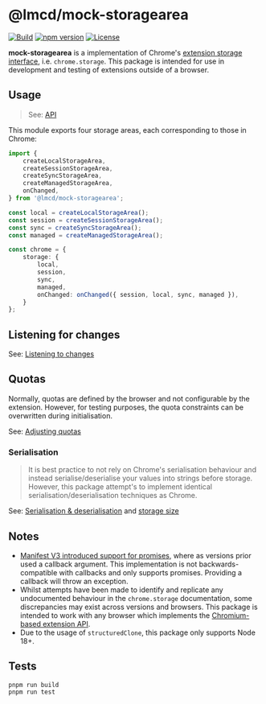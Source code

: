 # @lmcd/mock-storagearea

[![Build](https://github.com/lachlanmcdonald/mock-storagearea/actions/workflows/build.yml/badge.svg?branch=main)][build-link] [![npm version](https://badge.fury.io/js/%40lmcd%2Fmock-storagearea.svg)][package-link] [![License](https://img.shields.io/badge/License-MIT-blue.svg)][license-link] 

__mock-storagearea__ is a implementation of Chrome's [extension storage interface](https://developer.chrome.com/docs/extensions/reference/storage/), i.e. `chrome.storage`. This package is intended for use in development and testing of extensions outside of a browser.

## Usage

> See: [API]

This module exports four storage areas, each corresponding to those in Chrome:

```typescript
import {
	createLocalStorageArea,
	createSessionStorageArea,
	createSyncStorageArea,
	createManagedStorageArea,
	onChanged,
} from '@lmcd/mock-storagearea';

const local = createLocalStorageArea();
const session = createSessionStorageArea();
const sync = createSyncStorageArea();
const managed = createManagedStorageArea();

const chrome = {
	storage: {
		local,
		session,
		sync,
		managed,
		onChanged: onChanged({ session, local, sync, managed }),
	}
};
```


## Listening for changes

See: [Listening to changes](https://github.com/lachlanmcdonald/mock-storagearea/wiki/Listening-to-changes)

## Quotas

Normally, quotas are defined by the browser and not configurable by the extension. However, for testing purposes, the quota constraints can be overwritten during initialisation.

See: [Adjusting quotas](https://github.com/lachlanmcdonald/mock-storagearea/wiki/Adjusting-quotas)

### Serialisation

> It is best practice to not rely on Chrome's serialisation behaviour and instead serialise/deserialise your values into strings before storage. However, this package attempt's to implement identical serialisation/deserialisation techniques as Chrome.

See: [Serialisation & deserialisation](https://github.com/lachlanmcdonald/mock-storagearea/wiki/Serialisation-&-deserialisation) and [storage size](https://github.com/lachlanmcdonald/mock-storagearea/wiki/Storage-size)

## Notes

- [Manifest V3 introduced support for promises](https://developer.chrome.com/docs/extensions/mv3/promises/), where as versions prior used a callback argument. This implementation is not backwards-compatible with callbacks and only supports promises. Providing a callback will throw an exception.
- Whilst attempts have been made to identify and replicate any undocumented behaviour in the `chrome.storage` documentation, some discrepancies may exist across versions and browsers. This package is intended to work with any browser which implements the [Chromium-based extension API](https://developer.chrome.com/docs/extensions/reference/).
- Due to the usage of `structuredClone`, this package only supports Node 18+.

## Tests

```shell
pnpm run build
pnpm run test
```

[build-link]: https://github.com/lachlanmcdonald/mock-storagearea/actions
[package-link]: https://www.npmjs.com/package/@lmcd/mock-storagearea
[license-link]: https://github.com/lachlanmcdonald/mock-storagearea/blob/main/LICENSE
[API]: https://github.com/lachlanmcdonald/mock-storagearea/wiki/API
